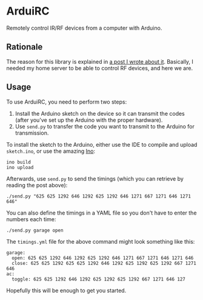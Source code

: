 ArduiRC
=======

Remotely control IR/RF devices from a computer with Arduino.

Rationale
---------
The reason for this library is explained in [a post I wrote about it](http://www.stavros.io/posts/control-rf-devices-with-arduino/). Basically, I needed my home server to be able to control RF devices, and here we are.

Usage
-----
To use ArduiRC, you need to perform two steps:

1. Install the Arduino sketch on the device so it can transmit the codes (after you've set up the Arduino with the proper hardware).
2. Use `send.py` to transfer the code you want to transmit to the Arduino for transmission.

To install the sketch to the Arduino, either use the IDE to compile and upload `sketch.ino`, or use the amazing [Ino](http://inotool.org/):

    ino build
    ino upload
    
Afterwards, use `send.py` to send the timings (which you can retrieve by reading the post above):

    ./send.py "625 625 1292 646 1292 625 1292 646 1271 667 1271 646 1271 646"

You can also define the timings in a YAML file so you don't have to enter the numbers each time:

    ./send.py garage open

The `timings.yml` file for the above command might look something like this:

    garage:
      open: 625 625 1292 646 1292 625 1292 646 1271 667 1271 646 1271 646
      close: 625 625 1292 625 625 1292 646 1292 625 1292 625 1292 667 1271 646
    ac:
      toggle: 625 625 1292 646 1292 625 1292 625 1292 667 1271 646 127

Hopefully this will be enough to get you started.